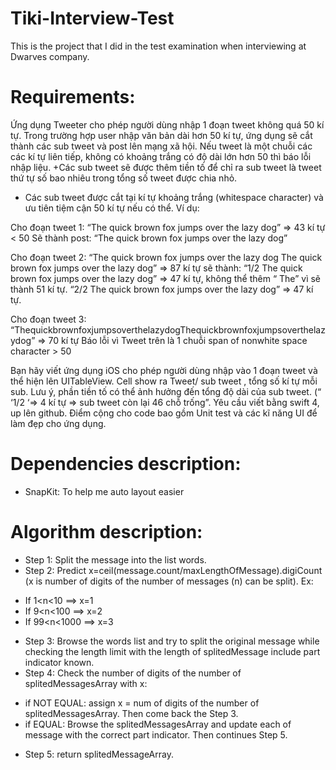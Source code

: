 # Tiki-Interview-Test
This is the project that I did in the test examination when interviewing at Dwarves company.

# Requirements:
Ứng dụng Tweeter cho phép người dùng nhập 1 đoạn tweet không quá 50 kí tự. 
Trong trường hợp user nhập văn bản dài hơn 50 kí tự, ứng dụng sẽ cắt thành các sub tweet và post lên mạng xã hội.
Nếu tweet là một chuỗi các các kí tự liên tiếp, không có khoảng trắng có độ dài lớn hơn 50 thì báo lỗi nhập liệu.
+Các sub tweet sẽ được thêm tiền tố để chỉ ra sub tweet là tweet thứ tự số bao nhiêu trong tổng số tweet được chia nhỏ.
+ Các sub tweet được cắt tại kí tự khoảng trắng (whitespace character) và ưu tiên tiệm cận 50 kí tự nếu có thể.
Ví dụ: 

Cho đoạn tweet 1:
“The quick brown fox jumps over the lazy dog”  => 43 kí tự < 50
Sẽ  thành post: “The quick brown fox jumps over the lazy dog”

Cho đoạn tweet 2:
“The quick brown fox jumps over the lazy dog The quick brown fox jumps over the lazy dog” => 87 kí tự sẽ thành:
“1/2 The quick brown fox jumps over the lazy dog” => 47 kí tự, không thể thêm “ The” vì sẽ thành 51 kí tự.
“2/2 The quick brown fox jumps over the lazy dog” => 47 kí tự.

Cho đoạn tweet 3:
“ThequickbrownfoxjumpsoverthelazydogThequickbrownfoxjumpsoverthelazydog” => 70 kí tự
Báo lỗi vì Tweet trên là 1 chuỗi span of nonwhite space character > 50

Bạn hãy viết ứng dụng iOS cho phép người dùng nhập vào 1 đoạn tweet và thể hiện lên UITableView.
Cell show ra Tweet/ sub tweet , tổng số kí tự mỗi sub.
Lưu ý, phần tiền tố có thể ảnh hưởng đến tổng độ dài của sub tweet. (“ ‘1/2  ‘=> 4 kí tự => sub tweet còn lại 46 chỗ trống”.
Yêu cầu viết bằng swift 4, up lên github.
Điểm cộng cho code bao gồm Unit test và các kĩ năng UI để làm đẹp cho ứng dụng.

# Dependencies description:
- SnapKit: To help me auto layout easier

# Algorithm description:
- Step 1: Split the message into the list words.
- Step 2: Predict x=ceil(message.count/maxLengthOfMessage).digiCount (x is number of digits of the number of messages (n) can be split). Ex:
+ If 1<n<10 ==> x=1
+ If 9<n<100 ==> x=2
+ If 99<n<1000 ==> x=3
- Step 3: Browse the words list and try to split the original message while checking the length limit with the length of splitedMessage include part indicator known.
- Step 4: Check the number of digits of the number of splitedMessagesArray with x:
+ if NOT EQUAL: assign x = num of digits of the number of splitedMessagesArray. Then come back the Step 3.
+ if EQUAL: Browse the splitedMessagesArray and update each of message with the correct part indicator. Then continues Step 5.
- Step 5: return splitedMessageArray.



